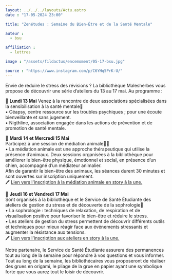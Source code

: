 ```yaml
---
layout: ../../../layouts/Actu.astro
date : "17-05-2024 23:00"

title: "Zenétudes : Semaine du Bien-Être et de la Santé Mentale"

auteur :
  - bsu

affiliation :
  - lettres

image : "/assets/fildactus/encemoment/05-17-bsu.jpg"

source : "https://www.instagram.com/p/C6YHq5PrK-U/"
---
```


Envie de réduire le stress des révisions ? La bibliothèque Malesherbes vous propose de découvrir une série d’ateliers du 13 au 17 mai. Au programme :

📆 __Lundi 13 Mai__
Venez à la rencontre de deux associations spécialisées dans la sensibilisation à la santé mentale🌿  
• Céapsy, centre ressource sur les troubles psychiques ; pour une écoute bienveillante et sans jugement.  
• Nigthline, association engagée dans les actions de prévention et de promotion de santé mentale.

📆 __Mardi 14 et Mercredi 15 Mai__  
Participez à une session de médiation animale🐶🐱  
• La médiation animale est une approche thérapeutique qui utilise la présence d’animaux. Deux sessions organisées à la bibliothèque pour améliorer le bien-être physique, émotionnel et social, en présence d’un chien, accompagné d’un médiateur animalier.  
Afin de garantir le bien-être des animaux, les séances durent 30 minutes et sont ouvertes sur inscription uniquement.  
🖊 [Lien vers l'inscription à la médiation animale en story à la une.](https://lime3-app3.sorbonne-universite.fr/index.php/298887)

📆 __Jeudi 16 et Vendredi 17 Mai__  
Sont organisés à la bibliothèque et le Service de Santé Étudiante des ateliers de gestion du stress et de découverte de la sophrologie🌸  
• La sophrologie : techniques de relaxation, de respiration et de visualisation positive pour favoriser le bien-être et réduire le stress.  
• Les ateliers de gestion du stress permettent de découvrir différents outils et techniques pour mieux réagir face aux événements stressants et augmenter la résistance aux tensions.  
🖊 [Lien vers l'inscription aux ateliers en story à la une.](https://lime3-app3.sorbonne-universite.fr/index.php/298887)

Notre partenaire, le Service de Santé Étudiante assurera des permanences tout au long de la semaine pour répondre à vos questions et vous informer.  
Tout au long de la semaine, les bibliothécaires vous proposeront de réaliser des grues en origami, le pliage de la grue en papier ayant une symbolique forte que vous aurez tout le loisir de découvrir.

